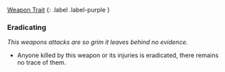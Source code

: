 
[Weapon Trait](Game/Core/Weapon-Traits)
{: .label .label-purple }

### Eradicating
*This weapons attacks are so grim it leaves behind no evidence.*
* Anyone killed by this weapon or its injuries is eradicated, there remains no trace of them.

